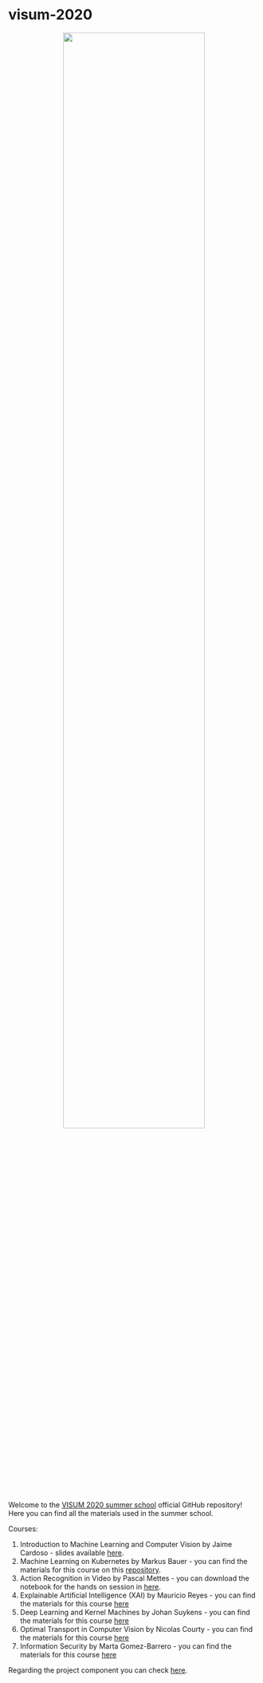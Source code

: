 # visum-2020
<p align="center">
  <img src='banner_digital edition.png', width="75%">
</p>

Welcome to the [VISUM 2020 summer school](http://visum.inesctec.pt) official GitHub repository!  
Here you can find all the materials used in the summer school.

Courses:
1. Introduction to Machine Learning and Computer Vision by Jaime Cardoso - slides available [here](intro_ml_and_cv/presentation.pdf).
2. Machine Learning on Kubernetes by Markus Bauer - you can find the materials for this course on this [repository](https://github.com/mbu93/visum-talk).
3. Action Recognition in Video by Pascal Mettes - you can download the notebook for the hands on session in [here](action_recogn/Action_Recognition_in_Video.ipynb).
4. Explainable Artificial Intelligence (XAI) by Mauricio Reyes - you can find the materials for this course [here](xAI)
5. Deep Learning and Kernel Machines by Johan Suykens - you can find the materials for this course [here](dl_km/)
6. Optimal Transport in Computer Vision by Nicolas Courty - you can find the materials for this course [here](optimal-transport-cv)
7. Information Security by Marta Gomez-Barrero - you can find the materials for this course [here](info-secur)

Regarding the project component you can check [here](https://github.com/visum-summerschool/visum-competition2020).
